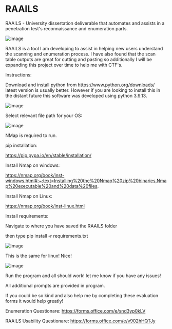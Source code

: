 # RAAILS
RAAILS - University dissertation deliverable that automates and assists in a penetration test's reconnaissance and enumeration parts.

![image](https://user-images.githubusercontent.com/56263796/230508963-58a131f4-0975-42e0-9ca8-401e7ba178e2.png)

RAAILS is a tool I am developing to assist in helping new users understand the scanning and enumeration process. I have also found that the scan table outputs are great for cutting and pasting so additionally I will be expanding this project over time to help me with CTF's. 

Instructions: 

Download and install python from https://www.python.org/downloads/ latest version is usually better. However if you are looking to install this in the distant future this software was developed using python 3.9.13.

![image](https://user-images.githubusercontent.com/56263796/230507633-0c498028-92bc-4ce6-8679-093636584abd.png)

Select relevant file path for your OS:

![image](https://user-images.githubusercontent.com/56263796/230507666-cf6d3c0e-083d-42e2-9b19-eae69cbd4a89.png)

NMap is required to run.

pip installation: 

https://pip.pypa.io/en/stable/installation/

Install Nmap on windows: 

https://nmap.org/book/inst-windows.html#:~:text=Installing%20the%20Nmap%20zip%20binaries,Nmap%20executable%20and%20data%20files.

Install Nmap on Linux:

https://nmap.org/book/inst-linux.html

Install requirements:

Navigate to where you have saved the RAAILS folder

then type pip install -r requirements.txt

![image](https://user-images.githubusercontent.com/56263796/230508538-04258411-e88f-4013-822c-9d47f1b6dd42.png)

This is the same for linux! Nice! 


![image](https://user-images.githubusercontent.com/56263796/230508844-c2e497a8-7b62-4df8-a70e-e12bf1de456a.png)

Run the program and all should work! let me know if you have any issues!

All additional prompts are provided in program. 

If you could be so kind and also help me by completing these evaluation forms it would help greatly! 

Enumeration Questionare: https://forms.office.com/e/snd3yp0kLV

RAAILS Usability Questionare: https://forms.office.com/e/v902hHQTJy




